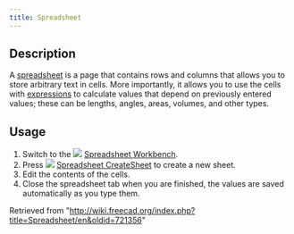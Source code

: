 ```yaml
---
title: Spreadsheet
---
```


## Description

A [spreadsheet](/Spreadsheet "Spreadsheet") is a page that contains rows and columns that allows you to store arbitrary text in cells. More importantly, it allows you to use the cells with [expressions](/Expressions "Expressions") to calculate values that depend on previously entered values; these can be lengths, angles, areas, volumes, and other types.

## Usage

1. Switch to the ![](/images/Workbench_Spreadsheet.svg) [Spreadsheet Workbench](/Spreadsheet_Workbench "Spreadsheet Workbench").
2. Press ![](/images/Spreadsheet_CreateSheet.svg) [Spreadsheet CreateSheet](/Spreadsheet_CreateSheet "Spreadsheet CreateSheet") to create a new sheet.
3. Edit the contents of the cells.
4. Close the spreadsheet tab when you are finished, the values are saved automatically as you type them.

Retrieved from "<http://wiki.freecad.org/index.php?title=Spreadsheet/en&oldid=721356>"
